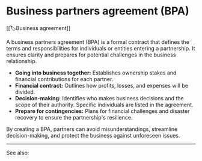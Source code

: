 
# Business partners agreement (BPA)

[[🏷️Business agreement]]

A business partners agreement (BPA) is a formal contract that defines the terms and responsibilities for individuals or entities entering a partnership. It ensures clarity and prepares for potential challenges in the business relationship.

- **Going into business together:** Establishes ownership stakes and financial contributions for each partner.
- **Financial contract:** Outlines how profits, losses, and expenses will be divided.
- **Decision-making:** Identifies who makes business decisions and the scope of their authority. Specific individuals are listed in the agreement.
- **Prepare for contingencies:** Plans for financial challenges and disaster recovery to ensure the partnership's resilience.

By creating a BPA, partners can avoid misunderstandings, streamline decision-making, and protect the business against unforeseen issues.

---

See also: